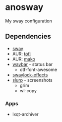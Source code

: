 # anosway
 My sway configuration

## Dependencies
 - [sway](https://github.com/swaywm/sway)
 - AUR: [tofi](https://github.com/philj56/tofi)
 - AUR: [mako](https://github.com/emersion/mako)
 - [waybar](https://github.com/Alexays/Waybar/) - status bar
   - otf-font-awesome
 - [swaylock-effects](https://github.com/mortie/swaylock-effects)
 - [slurp](https://github.com/emersion/slurp) - screenshots
   - grim
   - wl-copy

### Apps
 - lxqt-archiver
